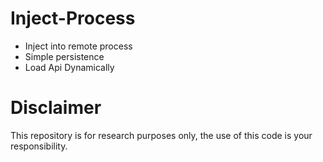 # Inject-Process
 - Inject into remote process
 - Simple persistence 
 - Load Api Dynamically 
# Disclaimer
This repository is for research purposes only, the use of this code is your responsibility.

